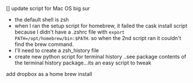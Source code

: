 [] update script for Mac OS big sur
  - the default shell is zsh
  - when I ran the setup script for homebrew, it failed the cask install script because I didn't have a .zshrc file with `export PATH=/opt/homebrew/bin:$PATH`. so when the 2nd script ran it couldn't find the brew command.
  - I'll need to create a zsh_history file
  - create new python script for terminal history ..see package contents of the terminal history package...its an easy script to tweak


add dropbox as a home brew install

